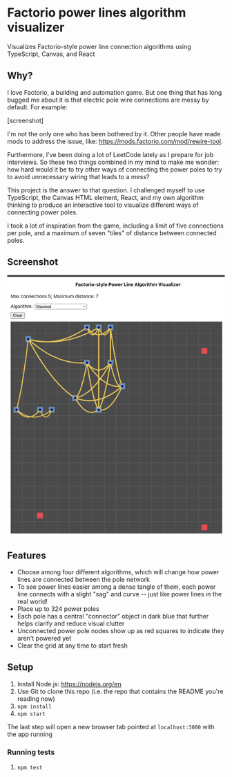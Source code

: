 # Factorio power lines algorithm visualizer

Visualizes Factorio-style power line connection algorithms using TypeScript, Canvas, and React

## Why?

I love Factorio, a building and automation game. But one thing that has long bugged me about it
is that electric pole wire connections are messy by default. For example:

[screenshot]

I'm not the only one who has been bothered by it. Other people have made mods to address the issue,
like: https://mods.factorio.com/mod/rewire-tool.

Furthermore, I've been doing a lot of LeetCode lately as I prepare for job interviews. So these
two things combined in my mind to make me wonder: how hard would it be to try other ways of connecting
the power poles to try to avoid unnecessary wiring that leads to a mess?

This project is the answer to that question. I challenged myself to use TypeScript, the Canvas HTML
element, React, and my own algorithm thinking to produce an interactive tool to visualize different
ways of connecting power poles.

I took a lot of inspiration from the game, including a limit of five connections per pole,
and a maximum of seven "tiles" of distance between connected poles.

## Screenshot

![image](app_screenshot.png)

## Features

* Choose among four different algorithms, which will change how power lines are connected between the pole network
* To see power lines easier among a dense tangle of them, each power line connects with a slight "sag" and curve -- just like power lines in the real world!
* Place up to 324 power poles
* Each pole has a central "connector" object in dark blue that further helps clarify and reduce visual clutter
* Unconnected power pole nodes show up as red squares to indicate they aren't powered yet
* Clear the grid at any time to start fresh

## Setup

1. Install Node.js: https://nodejs.org/en
1. Use Git to clone this repo (i.e. the repo that contains the README you're reading now)
1. `npm install`
1. `npm start`

The last step will open a new browser tab pointed at `localhost:3000` with the app running

### Running tests

1. `npm test`